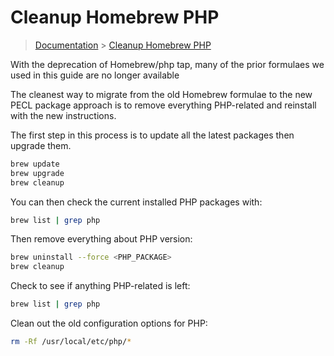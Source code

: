 # Cleanup Homebrew PHP

> [Documentation](./../readme.md) > [Cleanup Homebrew PHP](./cleanup-homebew-php.md)

With the deprecation of Homebrew/php tap, many of the prior formulaes we used in this guide are no longer available

The cleanest way to migrate from the old Homebrew formulae to the new PECL package approach is to remove everything PHP-related and reinstall with the new instructions.


The first step in this process is to update all the latest packages then upgrade them.

```bash
brew update
brew upgrade
brew cleanup
```

You can then check the current installed PHP packages with:

```bash
brew list | grep php
```

Then remove everything about PHP version:

```bash
brew uninstall --force <PHP_PACKAGE>
brew cleanup
```

Check to see if anything PHP-related is left:
```bash
brew list | grep php
```

Clean out the old configuration options for PHP:
```bash
rm -Rf /usr/local/etc/php/*
```
